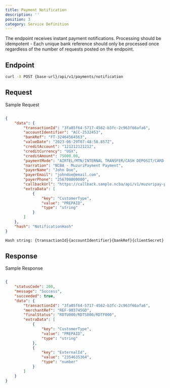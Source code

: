 ```yaml
---
title: Payment Notification
description: ''
position: 3
category: Service Definition
---
```


The endpoint receives instant payment notifications. Processing should be idempotent - Each unique bank reference should only be processed once regardless of the number of requests posted on the endpoint.

## Endpoint

```bash
curl -X POST {base-url}/api/v1/payments/notification
```

## Request

Sample Request

```json

{
    "data": {
        "transactionId": "3fa85f64-5717-4562-b3fc-2c963f66afa6",
        "accountIdentifier": "ACC-2532453",
        "bankRef": "FT-32464564563",
        "valueDate": "2023-06-29T07:48:58.857Z",
        "creditAccount": "121212121212",
        "creditCurrency": "UGX",
        "creditAmount": 75000.00,
        "paymentMode": "AIRTEL/MTN/INTERNAL TRANSFER/CASH DEPOSIT/CARD ETC",
        "narration": "NCBA - MuzuriPayment Payment",
        "payerName": "John Doe",
        "payerEmail": "johndoe@email.com",
        "payerPhone": "256700000000",
        "callbackUrl": "https://callback.sample.ncba/api/v1/muzuripay-payment-callback",
        "extraData": [
            {
                "key": "CustomerType",
                "value": "PREPAID",
                "type": "string"
            }
        ]
    },
    "hash": "NotificationHash"
}

```

```bash
Hash string: {transactionId}{accountIdentifier}{bankRef}{clientSecret}
```

## Response

Sample Response

```json

{
    "statusCode": 200,
    "message": "Success",
    "succeeded": true,
    "data": {
        "transactionId": "3fa85f64-5717-4562-b3fc-2c963f66afa6",
        "merchantRef": "REF-903745GD",
        "finalStatus": "RDTU000/RDTS000/RDTF000",
        "extraData": [
            {
                "key": "CustomerType",
                "value": "PREPAID",
                "type": "string"
            },
            {
                "key": "ExternalId",
                "value": "2354635364",
                "type": "number"
            }
        ]
    }
}

```
